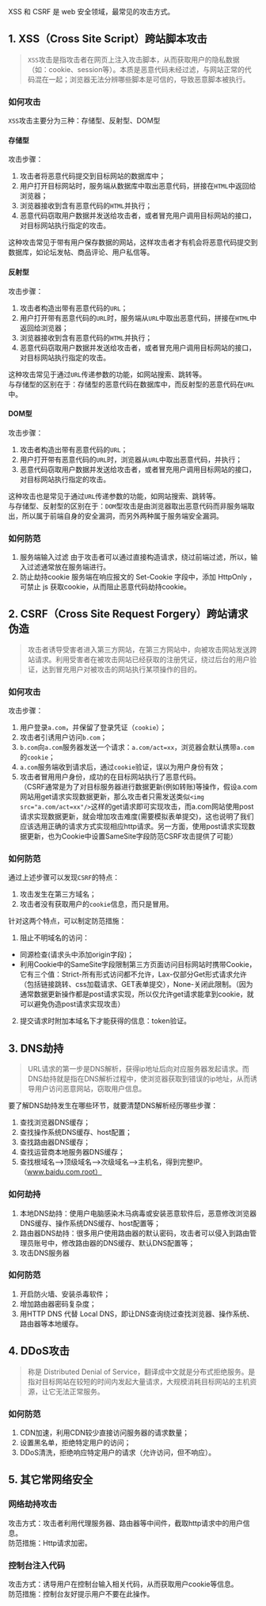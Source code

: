 XSS 和 CSRF 是 web 安全领域，最常见的攻击方式。

## 1. XSS（Cross Site Script）跨站脚本攻击
> `XSS`攻击是指攻击者在网页上注入攻击脚本，从而获取用户的隐私数据（如：cookie、session等）。本质是恶意代码未经过滤，与网站正常的代码混在一起；浏览器无法分辨哪些脚本是可信的，导致恶意脚本被执行。
### 如何攻击
`XSS`攻击主要分为三种：存储型、反射型、DOM型

#### 存储型
攻击步骤：    
1. 攻击者将恶意代码提交到目标网站的数据库中；
2. 用户打开目标网站时，服务端从数据库中取出恶意代码，拼接在`HTML`中返回给浏览器；
3. 浏览器接收到含有恶意代码的`HTML`并执行；
4. 恶意代码窃取用户数据并发送给攻击者，或者冒充用户调用目标网站的接口，对目标网站执行指定的攻击。

这种攻击常见于带有用户保存数据的网站，这样攻击者才有机会将恶意代码提交到数据库，如论坛发帖、商品评论、用户私信等。

#### 反射型
攻击步骤：    
1. 攻击者构造出带有恶意代码的`URL`；
2. 用户打开带有恶意代码的`URL`时，服务端从`URL`中取出恶意代码，拼接在`HTML`中返回给浏览器；
3. 浏览器接收到含有恶意代码的`HTML`并执行；
4. 恶意代码窃取用户数据并发送给攻击者，或者冒充用户调用目标网站的接口，对目标网站执行指定的攻击。

这种攻击常见于通过`URL`传递参数的功能，如网站搜索、跳转等。   
与存储型的区别在于：存储型的恶意代码在数据库中，而反射型的恶意代码在`URL`中。

#### DOM型
攻击步骤：    
1. 攻击者构造出带有恶意代码的`URL`；
2. 用户打开带有恶意代码的`URL`时，浏览器从`URL`中取出恶意代码，并执行；
3. 恶意代码窃取用户数据并发送给攻击者，或者冒充用户调用目标网站的接口，对目标网站执行指定的攻击。

这种攻击也是常见于通过`URL`传递参数的功能，如网站搜索、跳转等。   
与存储型、反射型的区别在于：`DOM`型攻击是由浏览器取出恶意代码而非服务端取出，所以属于前端自身的安全漏洞，而另外两种属于服务端安全漏洞。

### 如何防范
1. 服务端输入过滤
  由于攻击者可以通过直接构造请求，绕过前端过滤，所以，输入过滤通常放在服务端进行。
2. 防止劫持cookie
  服务端在响应报文的 Set-Cookie 字段中，添加 HttpOnly ，可禁止 js 获取cookie，从而阻止恶意代码劫持cookie。

## 2. CSRF（Cross Site Request Forgery）跨站请求伪造
> 攻击者诱导受害者进入第三方网站，在第三方网站中，向被攻击网站发送跨站请求。利用受害者在被攻击网站已经获取的注册凭证，绕过后台的用户验证，达到冒充用户对被攻击的网站执行某项操作的目的。

### 如何攻击
攻击步骤：    
1. 用户登录`a.com`，并保留了登录凭证（`cookie`）；
2. 攻击者引诱用户访问`b.com`；
3. `b.com`向`a.com`服务器发送一个请求：`a.com/act=xx`，浏览器会默认携带`a.com`的`cookie`；
4. `a.com`服务端收到请求后，通过`cookie`验证，误以为用户身份有效；
5. 攻击者冒用用户身份，成功的在目标网站执行了恶意代码。   
（CSRF通常是为了对目标服务器进行数据更新(例如转账)等操作，假设a.com网站用get请求实现数据更新，那么攻击者只需发送类似`<img src="a.com/act=xx"/>`这样的get请求即可实现攻击，而a.com网站使用post请求实现数据更新，就会增加攻击难度(需要模拟表单提交)，这也说明了我们应该选用正确的请求方式实现相应http请求。另一方面，使用post请求实现数据更新，也为Cookie中设置SameSite字段防范CSRF攻击提供了可能）

### 如何防范
通过上述步骤可以发现`CSRF`的特点：    
1. 攻击发生在第三方域名；
2. 攻击者没有获取用户的`cookie`信息，而只是冒用。

针对这两个特点，可以制定防范措施：    
1. 阻止不明域名的访问：
  * 同源检查(请求头中添加origin字段)；
  * 利用Cookie中的SameSite字段限制第三方页面访问目标网站时携带Cookie，它有三个值：Strict-所有形式访问都不允许，Lax-仅部分Get形式请求允许（包括链接跳转、css加载请求、GET表单提交），None-关闭此限制。（因为通常数据更新操作都是post请求实现，所以仅允许get请求能拿到cookie，就可以避免伪造post请求实现攻击）
2. 提交请求时附加本域名下才能获得的信息：token验证。

## 3. DNS劫持
> URL请求的第一步是DNS解析，获得ip地址后向对应服务器发起请求。而DNS劫持就是指在DNS解析过程中，使浏览器获取到错误的ip地址，从而诱导用户访问恶意网站，窃取用户信息。

要了解DNS劫持发生在哪些环节，就要清楚DNS解析经历哪些步骤：
1. 查找浏览器DNS缓存；
2. 查找操作系统DNS缓存、host配置；
3. 查找路由器DNS缓存；
4. 查找运营商本地服务器DNS缓存；
5. 查找根域名——>顶级域名——>次级域名——>主机名，得到完整IP。（www.baidu.com.root）

### 如何劫持
1. 本地DNS劫持：使用户电脑感染木马病毒或安装恶意软件后，恶意修改浏览器DNS缓存、操作系统DNS缓存、host配置等；
2. 路由器DNS劫持：很多用户使用路由器的默认密码，攻击者可以侵入到路由管理员账号中，修改路由器的DNS缓存、默认DNS配置等；
3. 攻击DNS服务器

### 如何防范
1. 开启防火墙、安装杀毒软件；
2. 增加路由器密码复杂度；
3. 用HTTP DNS 代替 Local DNS，即让DNS查询绕过查找浏览器、操作系统、路由器等本地缓存。

## 4. DDoS攻击
> 称是 Distributed Denial of Service，翻译成中文就是分布式拒绝服务。是指对目标网站在较短的时间内发起大量请求，大规模消耗目标网站的主机资源，让它无法正常服务。

### 如何防范
1. CDN加速，利用CDN较少直接访问服务器的请求数量；
2. 设置黑名单，拒绝特定用户的访问；
3. DDoS清洗，拒绝响应特定用户的请求（允许访问，但不响应）。

## 5. 其它常网络安全
### 网络劫持攻击
攻击方式：攻击者利用代理服务器、路由器等中间件，截取http请求中的用户信息。    
防范措施：Http请求加密。

### 控制台注入代码
攻击方式：诱导用户在控制台输入相关代码，从而获取用户cookie等信息。    
防范措施：控制台友好提示用户不要在此操作。